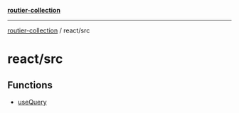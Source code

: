 [**routier-collection**](../../README.md)

***

[routier-collection](../../README.md) / react/src

# react/src

## Functions

- [useQuery](functions/useQuery.md)
